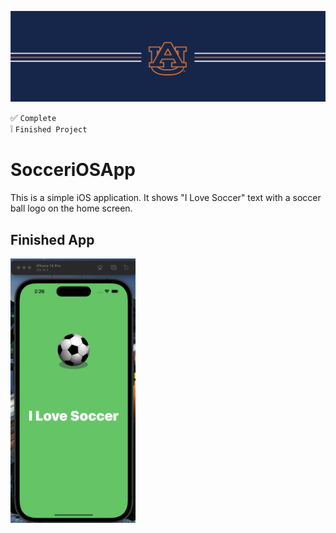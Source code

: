![alt text](https://github.com/ajariwala1/HelloWorld_Completed/blob/main/Docs/banner_au.png?raw=true)


:white_check_mark: `Complete` <br/>
:grey_exclamation: `Finished Project`

# SocceriOSApp

This is a simple iOS application. It shows "I Love Soccer" text with a soccer ball logo on the home screen.

## Finished App

<img src="https://github.com/tjgrafft/SocceriOSApp/blob/main/Docs/socceriOS_capture.png?raw=true" width="200">


